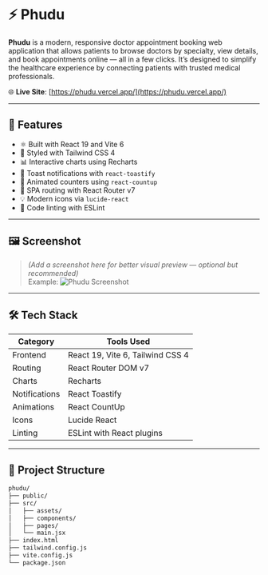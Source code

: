 # ⚡ Phudu

**Phudu** is a modern, responsive doctor appointment booking web application that allows patients to browse doctors by specialty, view details, and book appointments online — all in a few clicks. It’s designed to simplify the healthcare experience by connecting patients with trusted medical professionals.

🌐 **Live Site**: [https://phudu.vercel.app/](https://phudu.vercel.app/)

---

## 🚀 Features

- ⚛️ Built with React 19 and Vite 6
- 🎨 Styled with Tailwind CSS 4
- 📊 Interactive charts using Recharts
- 🔔 Toast notifications with `react-toastify`
- 🔢 Animated counters using `react-countup`
- 🧭 SPA routing with React Router v7
- 💡 Modern icons via `lucide-react`
- 🧼 Code linting with ESLint

---

## 🖼️ Screenshot

> *(Add a screenshot here for better visual preview — optional but recommended)*  
> Example:
> ![Phudu Screenshot](./screenshot.png)

---

## 🛠️ Tech Stack

| Category       | Tools Used                                     |
|----------------|------------------------------------------------|
| Frontend       | React 19, Vite 6, Tailwind CSS 4               |
| Routing        | React Router DOM v7                            |
| Charts         | Recharts                                       |
| Notifications  | React Toastify                                 |
| Animations     | React CountUp                                  |
| Icons          | Lucide React                                   |
| Linting        | ESLint with React plugins                      |

---

## 📁 Project Structure

```bash
phudu/
├── public/
├── src/
│   ├── assets/
│   ├── components/
│   ├── pages/
│   └── main.jsx
├── index.html
├── tailwind.config.js
├── vite.config.js
└── package.json
